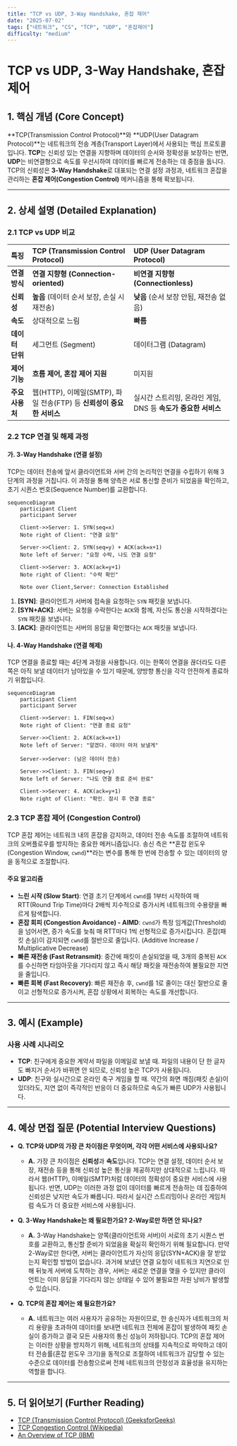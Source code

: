 ```yaml
---
title: "TCP vs UDP, 3-Way Handshake, 혼잡 제어"
date: "2025-07-02"
tags: ["네트워크", "CS", "TCP", "UDP", "혼잡제어"]
difficulty: "medium"
---
```


# TCP vs UDP, 3-Way Handshake, 혼잡 제어

## 1. 핵심 개념 (Core Concept)

**TCP(Transmission Control Protocol)**와 **UDP(User Datagram Protocol)**는 네트워크의 전송 계층(Transport Layer)에서 사용되는 핵심 프로토콜입니다. **TCP**는 신뢰성 있는 연결을 지향하며 데이터의 순서와 정확성을 보장하는 반면, **UDP**는 비연결형으로 속도를 우선시하여 데이터를 빠르게 전송하는 데 중점을 둡니다. TCP의 신뢰성은 **3-Way Handshake**로 대표되는 연결 설정 과정과, 네트워크 혼잡을 관리하는 **혼잡 제어(Congestion Control)** 메커니즘을 통해 확보됩니다.

---

## 2. 상세 설명 (Detailed Explanation)

### 2.1 TCP vs UDP 비교

| 특징 | TCP (Transmission Control Protocol) | UDP (User Datagram Protocol) |
| :--- | :--- | :--- |
| **연결 방식** | **연결 지향형 (Connection-oriented)** | **비연결 지향형 (Connectionless)** |
| **신뢰성** | **높음** (데이터 순서 보장, 손실 시 재전송) | **낮음** (순서 보장 안됨, 재전송 없음) |
| **속도** | 상대적으로 느림 | **빠름** |
| **데이터 단위** | 세그먼트 (Segment) | 데이터그램 (Datagram) |
| **제어 기능** | **흐름 제어, 혼잡 제어 지원** | 미지원 |
| **주요 사용처** | 웹(HTTP), 이메일(SMTP), 파일 전송(FTP) 등 **신뢰성이 중요한 서비스** | 실시간 스트리밍, 온라인 게임, DNS 등 **속도가 중요한 서비스** |

### 2.2 TCP 연결 및 해제 과정

#### 가. 3-Way Handshake (연결 설정)

TCP는 데이터 전송에 앞서 클라이언트와 서버 간의 논리적인 연결을 수립하기 위해 3단계의 과정을 거칩니다. 이 과정을 통해 양측은 서로 통신할 준비가 되었음을 확인하고, 초기 시퀀스 번호(Sequence Number)를 교환합니다.

```mermaid
sequenceDiagram
    participant Client
    participant Server
    
    Client->>Server: 1. SYN(seq=x)
    Note right of Client: "연결 요청"
    
    Server->>Client: 2. SYN(seq=y) + ACK(ack=x+1)
    Note left of Server: "요청 수락, 나도 연결 요청"
    
    Client->>Server: 3. ACK(ack=y+1)
    Note right of Client: "수락 확인"
    
    Note over Client,Server: Connection Established
```

1.  **[SYN]**: 클라이언트가 서버에 접속을 요청하는 `SYN` 패킷을 보냅니다.
2.  **[SYN+ACK]**: 서버는 요청을 수락한다는 `ACK`와 함께, 자신도 통신을 시작하겠다는 `SYN` 패킷을 보냅니다.
3.  **[ACK]**: 클라이언트는 서버의 응답을 확인했다는 `ACK` 패킷을 보냅니다.

#### 나. 4-Way Handshake (연결 해제)

TCP 연결을 종료할 때는 4단계 과정을 사용합니다. 이는 한쪽이 연결을 끊더라도 다른 쪽은 아직 보낼 데이터가 남아있을 수 있기 때문에, 양방향 통신을 각각 안전하게 종료하기 위함입니다.

```mermaid
sequenceDiagram
    participant Client
    participant Server

    Client->>Server: 1. FIN(seq=x)
    Note right of Client: "연결 종료 요청"

    Server->>Client: 2. ACK(ack=x+1)
    Note left of Server: "알겠다. 데이터 마저 보낼게"

    Server->>Server: (남은 데이터 전송)

    Server->>Client: 3. FIN(seq=y)
    Note left of Server: "나도 연결 종료 준비 완료"

    Client->>Server: 4. ACK(ack=y+1)
    Note right of Client: "확인. 잠시 후 연결 종료"
```

### 2.3 TCP 혼잡 제어 (Congestion Control)

TCP 혼잡 제어는 네트워크 내의 혼잡을 감지하고, 데이터 전송 속도를 조절하여 네트워크의 오버플로우를 방지하는 중요한 메커니즘입니다. 송신 측은 **혼잡 윈도우(Congestion Window, `cwnd`)**라는 변수를 통해 한 번에 전송할 수 있는 데이터의 양을 동적으로 조절합니다.

#### 주요 알고리즘

*   **느린 시작 (Slow Start)**: 연결 초기 단계에서 `cwnd`를 1부터 시작하여 매 RTT(Round Trip Time)마다 2배씩 지수적으로 증가시켜 네트워크의 수용량을 빠르게 탐색합니다.
*   **혼잡 회피 (Congestion Avoidance) - AIMD**: `cwnd`가 특정 임계값(Threshold)을 넘어서면, 증가 속도를 늦춰 매 RTT마다 1씩 선형적으로 증가시킵니다. 혼잡(패킷 손실)이 감지되면 `cwnd`를 절반으로 줄입니다. (Additive Increase / Multiplicative Decrease)
*   **빠른 재전송 (Fast Retransmit)**: 중간에 패킷이 손실되었을 때, 3개의 중복된 `ACK`를 수신하면 타임아웃을 기다리지 않고 즉시 해당 패킷을 재전송하여 불필요한 지연을 줄입니다.
*   **빠른 회복 (Fast Recovery)**: 빠른 재전송 후, `cwnd`를 1로 줄이는 대신 절반으로 줄이고 선형적으로 증가시켜, 혼잡 상황에서 회복하는 속도를 개선합니다.

---

## 3. 예시 (Example)

### 사용 사례 시나리오

*   **TCP**: 친구에게 중요한 계약서 파일을 이메일로 보낼 때. 파일의 내용이 단 한 글자도 빠지거    순서가 바뀌면 안 되므로, 신뢰성 높은 TCP가 사용됩니다.
*   **UDP**: 친구와 실시간으로 온라인 축구 게임을 할 때. 약간의 화면 깨짐(패킷 손실)이 있더라도, 지연 없이 즉각적인 반응이 더 중요하므로 속도가 빠른 UDP가 사용됩니다.

---

## 4. 예상 면접 질문 (Potential Interview Questions)

*   **Q. TCP와 UDP의 가장 큰 차이점은 무엇이며, 각각 어떤 서비스에 사용되나요?**
    *   **A.** 가장 큰 차이점은 **신뢰성**과 **속도**입니다. TCP는 연결 설정, 데이터 순서 보장, 재전송 등을 통해 신뢰성 높은 통신을 제공하지만 상대적으로 느립니다. 따라서 웹(HTTP), 이메일(SMTP)처럼 데이터의 정확성이 중요한 서비스에 사용됩니다. 반면, UDP는 이러한 과정 없이 데이터를 빠르게 전송하는 데 집중하여 신뢰성은 낮지만 속도가 빠릅니다. 따라서 실시간 스트리밍이나 온라인 게임처럼 속도가 더 중요한 서비스에 사용됩니다.

*   **Q. 3-Way Handshake는 왜 필요한가요? 2-Way로만 하면 안 되나요?**
    *   **A.** 3-Way Handshake는 양쪽(클라이언트와 서버)이 서로의 초기 시퀀스 번호를 교환하고, 통신할 준비가 되었음을 확실히 확인하기 위해 필요합니다. 만약 2-Way로만 한다면, 서버는 클라이언트가 자신의 응답(SYN+ACK)을 잘 받았는지 확인할 방법이 없습니다. 과거에 보냈던 연결 요청이 네트워크 지연으로 인해 뒤늦게 서버에 도착하는 경우, 서버는 새로운 연결을 맺을 수 있지만 클라이언트는 이미 응답을 기다리지 않는 상태일 수 있어 불필요한 자원 낭비가 발생할 수 있습니다.

*   **Q. TCP의 혼잡 제어는 왜 필요한가요?**
    *   **A.** 네트워크는 여러 사용자가 공유하는 자원이므로, 한 송신자가 네트워크의 처리 용량을 초과하여 데이터를 보내면 네트워크 전체에 혼잡이 발생하여 패킷 손실이 증가하고 결국 모든 사용자의 통신 성능이 저하됩니다. TCP의 혼잡 제어는 이러한 상황을 방지하기 위해, 네트워크의 상태를 지속적으로 파악하고 데이터 전송률(혼잡 윈도우 크기)을 동적으로 조절하여 네트워크가 감당할 수 있는 수준으로 데이터를 전송함으로써 전체 네트워크의 안정성과 효율성을 유지하는 역할을 합니다.

---

## 5. 더 읽어보기 (Further Reading)

*   [TCP (Transmission Control Protocol) (GeeksforGeeks)](https://www.geeksforgeeks.org/tcp-transmission-control-protocol/)
*   [TCP Congestion Control (Wikipedia)](https://en.wikipedia.org/wiki/TCP_congestion_control)
*   [An Overview of TCP (IBM)](https://www.ibm.com/docs/en/aix/7.2?topic=t-tcp-overview)